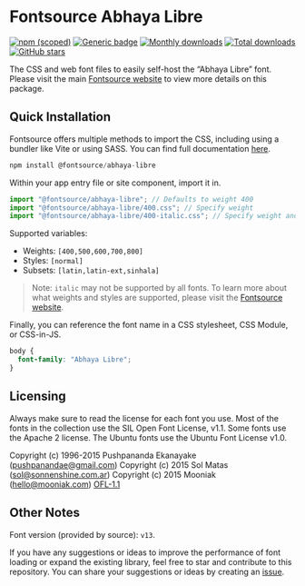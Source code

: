 # Fontsource Abhaya Libre

[![npm (scoped)](https://img.shields.io/npm/v/@fontsource/abhaya-libre?color=brightgreen)](https://www.npmjs.com/package/@fontsource/abhaya-libre) [![Generic badge](https://img.shields.io/badge/fontsource-passing-brightgreen)](https://github.com/fontsource/fontsource) [![Monthly downloads](https://badgen.net/npm/dm/@fontsource/abhaya-libre)](https://github.com/fontsource/fontsource) [![Total downloads](https://badgen.net/npm/dt/@fontsource/abhaya-libre)](https://github.com/fontsource/fontsource) [![GitHub stars](https://img.shields.io/github/stars/fontsource/fontsource.svg?style=social&label=Star)](https://github.com/fontsource/fontsource/stargazers)

The CSS and web font files to easily self-host the “Abhaya Libre” font. Please visit the main [Fontsource website](https://fontsource.org/fonts/abhaya-libre) to view more details on this package.

## Quick Installation

Fontsource offers multiple methods to import the CSS, including using a bundler like Vite or using SASS. You can find full documentation [here](https://fontsource.org/docs/getting-started/introduction).

```javascript
npm install @fontsource/abhaya-libre
```

Within your app entry file or site component, import it in.

```javascript
import "@fontsource/abhaya-libre"; // Defaults to weight 400
import "@fontsource/abhaya-libre/400.css"; // Specify weight
import "@fontsource/abhaya-libre/400-italic.css"; // Specify weight and style
```

Supported variables:
- Weights: `[400,500,600,700,800]`
- Styles: `[normal]`
- Subsets: `[latin,latin-ext,sinhala]`

> Note: `italic` may not be supported by all fonts. To learn more about what weights and styles are supported, please visit the [Fontsource website](https://fontsource.org/fonts/abhaya-libre).

Finally, you can reference the font name in a CSS stylesheet, CSS Module, or CSS-in-JS.

```css
body {
  font-family: "Abhaya Libre";
}
```

## Licensing
Always make sure to read the license for each font you use. Most of the fonts in the collection use the SIL Open Font License, v1.1. Some fonts use the Apache 2 license. The Ubuntu fonts use the Ubuntu Font License v1.0.

Copyright (c) 1996-2015 Pushpananda Ekanayake (pushpanandae@gmail.com) Copyright (c) 2015 Sol Matas (sol@sonnenshine.com.ar) Copyright (c) 2015 Mooniak (hello@mooniak.com)
[OFL-1.1](http://scripts.sil.org/OFL)

## Other Notes
Font version (provided by source): `v13`.

If you have any suggestions or ideas to improve the performance of font loading or expand the existing library, feel free to star and contribute to this repository. You can share your suggestions or ideas by creating an [issue](https://github.com/fontsource/fontsource/issues).